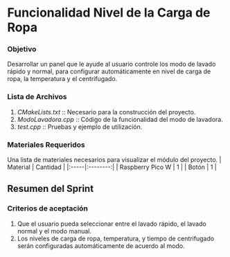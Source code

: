 # Funcionalidad Nivel de la Carga de Ropa
### Objetivo 
Desarrollar un panel que le ayude al usuario controle los modo de lavado rápido y normal, para configurar automáticamente en nivel de carga de ropa, la temperatura y el centrifugado.  

### Lista de Archivos
1. *CMakeLists.txt* :: Necesario para la construcción del proyecto.
2. *ModoLavadora.cpp* :: Código de la funcionalidad del modo de lavadora.
3. *test.cpp* :: Pruebas y ejemplo de utilización.

### Materiales Requeridos
Una lista de materiales necesarios para visualizar el módulo del proyecto.
| Material |  Cantidad  |
|:-----|:--------:|
| Raspberry Pico W | 1 | 
| Botón | 1 |


## Resumen del Sprint 
### Criterios de aceptación
1. Que el usuario pueda seleccionar entre el lavado rápido, el lavado normal y el modo manual.
2. Los niveles de carga de ropa, temperatura, y tiempo de centrifugado serán configuradas automáticamente de acuerdo al modo.

